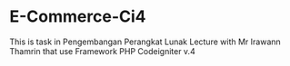 # E-Commerce-Ci4
This is task in Pengembangan Perangkat Lunak Lecture with Mr Irawann Thamrin that use Framework PHP Codeigniter v.4
